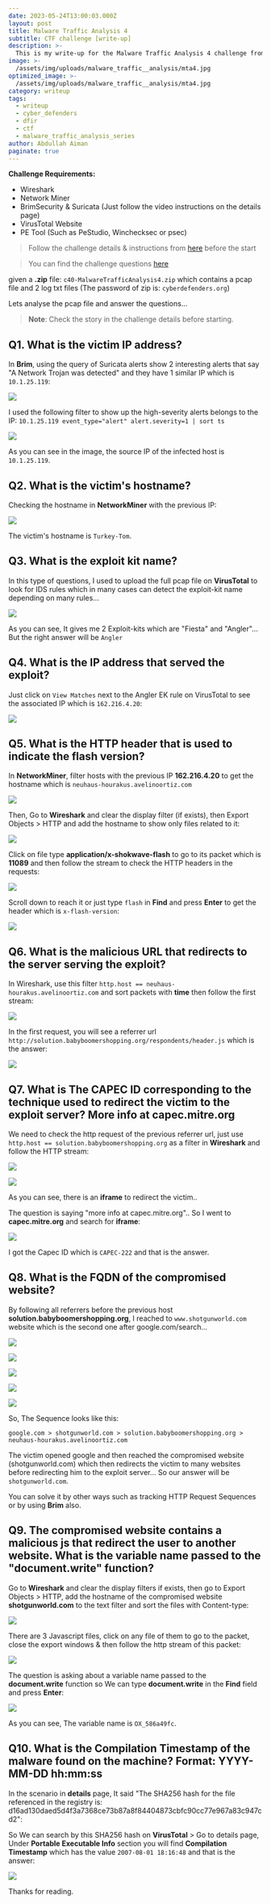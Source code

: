 ```yaml
---
date: 2023-05-24T13:00:03.000Z
layout: post
title: Malware Traffic Analysis 4
subtitle: CTF challenge [write-up]
description: >-
  This is my write-up for the Malware Traffic Analysis 4 challenge from CyberDefenders platform
image: >-
  /assets/img/uploads/malware_traffic__analysis/mta4.jpg
optimized_image: >-
  /assets/img/uploads/malware_traffic__analysis/mta4.jpg
category: writeup
tags:
  - writeup
  - cyber_defenders
  - dfir
  - ctf
  - malware_traffic_analysis_series
author: Abdullah Aiman
paginate: true
---
```


**Challenge Requirements:**
- Wireshark
- Network Miner
- BrimSecurity & Suricata (Just follow the video instructions on the details page)
- VirusTotal Website
- PE Tool (Such as PeStudio, Winchecksec or psec)

> Follow the challenge details & instructions from [here](https://cyberdefenders.org/blueteam-ctf-challenges/57#nav-overview) before the start

> You can find the challenge questions [here](https://cyberdefenders.org/blueteam-ctf-challenges/57#nav-questions)

given a **.zip** file: `c40-MalwareTrafficAnalysis4.zip` which contains a pcap file and 2 log txt files (The password of zip is: `cyberdefenders.org`)

Lets analyse the pcap file and answer the questions...

> **Note**: Check the story in the challenge details before starting.

## Q1. What is the victim IP address?

In **Brim**, using the query of Suricata alerts show 2 interesting alerts that say "A Network Trojan was detected" and they have 1 similar IP which is `10.1.25.119`:

![](/assets/img/uploads/malware_traffic__analysis/mta4/1.png)

I used the following filter to show up the high-severity alerts belongs to the IP: `10.1.25.119 event_type="alert" alert.severity=1 | sort ts`

![](/assets/img/uploads/malware_traffic__analysis/mta4/2.png)

As you can see in the image, the source IP of the infected host is `10.1.25.119`.

## Q2. What is the victim's hostname?

Checking the hostname in **NetworkMiner** with the previous IP:

![](/assets/img/uploads/malware_traffic__analysis/mta4/3.png)

The victim's hostname is `Turkey-Tom`.

## Q3. What is the exploit kit name?

In this type of questions, I used to upload the full pcap file on **VirusTotal** to look for IDS rules which in many cases can detect the exploit-kit name depending on many rules...

![](/assets/img/uploads/malware_traffic__analysis/mta4/4.png)

As you can see, It gives me 2 Exploit-kits which are "Fiesta" and "Angler"...
But the right answer will be `Angler`

## Q4. What is the IP address that served the exploit?

Just click on `View Matches` next to the Angler EK rule on VirusTotal to see the associated IP which is `162.216.4.20`:

![](/assets/img/uploads/malware_traffic__analysis/mta4/5.png)

## Q5. What is the HTTP header that is used to indicate the flash version?

In **NetworkMiner**, filter hosts with the previous IP **162.216.4.20** to get the hostname which is `neuhaus-hourakus.avelinoortiz.com`

![](/assets/img/uploads/malware_traffic__analysis/mta4/6.png)

Then, Go to **Wireshark** and clear the display filter (if exists), then Export Objects > HTTP and add the hostname to show only files related to it:

![](/assets/img/uploads/malware_traffic__analysis/mta4/7.png)

Click on file type **application/x-shokwave-flash** to go to its packet which is **11089** and then follow the stream to check the HTTP headers in the requests:

![](/assets/img/uploads/malware_traffic__analysis/mta4/8.png)

Scroll down to reach it or just type `flash` in **Find** and press **Enter** to get the header which is `x-flash-version`:

![](/assets/img/uploads/malware_traffic__analysis/mta4/9.png)

## Q6. What is the malicious URL that redirects to the server serving the exploit?

In Wireshark, use this filter `http.host == neuhaus-hourakus.avelinoortiz.com` and sort packets with **time** then follow the first stream:

![](/assets/img/uploads/malware_traffic__analysis/mta4/10.png)

In the first request, you will see a referrer url `http://solution.babyboomershopping.org/respondents/header.js` which is the answer:

![](/assets/img/uploads/malware_traffic__analysis/mta4/11.png)

## Q7. What is The CAPEC ID corresponding to the technique used to redirect the victim to the exploit server? More info at capec.mitre.org

We need to check the http request of the previous referrer url, just use `http.host == solution.babyboomershopping.org` as a filter in **Wireshark** and follow the HTTP stream:

![](/assets/img/uploads/malware_traffic__analysis/mta4/12.png)

![](/assets/img/uploads/malware_traffic__analysis/mta4/13.png)

As you can see, there is an **iframe** to redirect the victim..

The question is saying "more info at capec.mitre.org".. So I went to **capec.mitre.org** and search for **iframe**:

![](/assets/img/uploads/malware_traffic__analysis/mta4/14.png)

I got the Capec ID which is `CAPEC-222` and that is the answer.

## Q8. What is the FQDN of the compromised website?

By following all referrers before the previous host **solution.babyboomershopping.org**, I reached to `www.shotgunworld.com` website which is the second one after google.com/search...

![](/assets/img/uploads/malware_traffic__analysis/mta4/15.png)

![](/assets/img/uploads/malware_traffic__analysis/mta4/16.png)

![](/assets/img/uploads/malware_traffic__analysis/mta4/17.png)

![](/assets/img/uploads/malware_traffic__analysis/mta4/18.png)

![](/assets/img/uploads/malware_traffic__analysis/mta4/19.png)

So, The Sequence looks like this:

`google.com > shotgunworld.com > solution.babyboomershopping.org >  neuhaus-hourakus.avelinoortiz.com`

The victim opened google and then reached the compromised website (shotgunworld.com) which then redirects the victim to many websites before redirecting him to the exploit server... So our answer will be `shotgunworld.com`.

You can solve it by other ways such as tracking HTTP Request Sequences or by using **Brim** also.

## Q9. The compromised website contains a malicious js that redirect the user to another website. What is the variable name passed to the "document.write" function?

Go to **Wireshark** and clear the display filters if exists, then go to Export Objects > HTTP, add the hostname of the compromised website **shotgunworld.com** to the text filter and sort the files with Content-type:

![](/assets/img/uploads/malware_traffic__analysis/mta4/20.png)

There are 3 Javascript files, click on any file of them to go to the packet, close the export windows & then follow the http stream of this packet:

![](/assets/img/uploads/malware_traffic__analysis/mta4/21.png)

The question is asking about a variable name passed to the **document.write** function so We can type **document.write** in the **Find** field and press **Enter**:

![](/assets/img/uploads/malware_traffic__analysis/mta4/22.png)

As you can see, The variable name is `OX_586a49fc`.

## Q10. What is the Compilation Timestamp of the malware found on the machine? Format: YYYY-MM-DD hh:mm:ss

In the scenario in **details** page, It said "The SHA256 hash for the file referenced in the registry is: d16ad130daed5d4f3a7368ce73b87a8f84404873cbfc90cc77e967a83c947cd2":

So We can search by this SHA256 hash on **VirusTotal** > Go to details page, Under **Portable Executable Info** section you will find **Compilation Timestamp** which has the value `2007-08-01 18:16:48` and that is the answer:

![](/assets/img/uploads/malware_traffic__analysis/mta4/23.png)

Thanks for reading.
